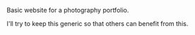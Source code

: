 Basic website for a photography portfolio.

I'll try to keep this generic so that others can benefit from this.